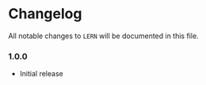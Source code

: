 # Changelog

All notable changes to `LERN` will be documented in this file.

### 1.0.0
- Initial release
